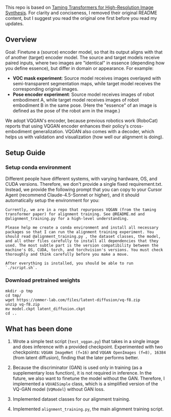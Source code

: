 This repo is based on [Taming Transformers for High-Resolution Image Synthesis](https://github.com/CompVis/taming-transformers). For clarity and conciseness, I removed their original README content, but I suggest you read the original one first before you read my updates.

## Overview
Goal: Finetune a (source) encoder model, so that its output aligns with that of another (target) encoder model. The source and target models receive paired inputs, where two images are "identical" in essence (depending how you define essence), but differ in domain or appearance. For example:
- **VOC mask experiment**: Source model receives images overlayed with semi-transparent segmentation maps, while target model receives the corresponding original images.
- **Pose encoder experiment**: Source model receives images of robot embodiment A, while target model receives images of robot embodiment B in the same pose. (Here the "essence" of an image is defined as the pose of the robot arm in the image.)

We adopt VQGAN's encoder, because previous robotics work (RoboCat) reports that using VQGAN encoder enhances their policy's cross-embodiment generalization. VQGAN also comes with a decoder, which helps us with validation and visualization (how well our alignment is doing).

## Setup Guide
### Setup conda environment
Different people have different systems, with varying hardware, OS, and CUDA versions. Therefore, we don't provide a single fixed requirement.txt. Instead, we provide the following prompt that you can copy to your Cursor Agent (recommend Claude-4.5-Sonnet or higher), and it should automatically setup the environment for you:
```
Currently, we are in a repo that repurposes VQGAN (from the taming transformer paper) for alignment training. See @README.md and @alignment_training.py for a high-level understanding. 

Please help me create a conda environment and install all necessary packages so that I can run the alignment training experiment. You should read @alignment_training.py , the dataset classes, the model, and all other files carefully to install all dependencies that they used. The most subtle part is the version compatibility between the machine's OS, CUDA, torch, and torchvision's versions. You must check thoroughly and think carefully before you make a move.

After everything is installed, you should be able to run `./script.sh`. 
```

### Download pretrained weights
```
mkdir -p tmp
cd tmp/
wget https://ommer-lab.com/files/latent-diffusion/vq-f8.zip
unzip vq-f8.zip
mv model.ckpt latent_diffusion.ckpt
cd ..
```

## What has been done
1. Wrote a simple test script (`test_vqgan.py`) that takes in a single image and does inference with a provided checkpoint. Experimented with two checkpoints: `VQGAN ImageNet (f=16)` and `VQGAN OpenImages (f=8), 16384` (from latent diffusion), finding that the later performs better.

2. Because the discriminator (GAN) is used only in training (as a supplementary loss function), it is not required in inference. In the future, we also want to finetune the model without the GAN. Therefore, I implemented a `VQVAESimple` class, which is a simplified version of the VQ-GAN model (`VQModel`) without GAN loss.

3. Implemented dataset classes for our alignment training.

4. Implemented `alignment_training.py`, the main alignment training script. 